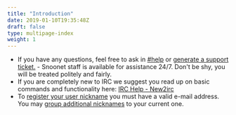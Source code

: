 ```yaml
---
title: "Introduction"
date: 2019-01-10T19:35:48Z
draft: false
type: multipage-index
weight: 1
---
```


* If you have any questions, feel free to ask in [#help](http://webchat.snoonet.org/help) or [generate a support ticket.](https://snoonet.org/support) - Snoonet staff is available for assistance 24/7. Don't be shy, you will be treated politely and fairly.
* If you are completely new to IRC we suggest you read up on basic commands and functionality here: [IRC Help - New2irc](http://www.irchelp.org/irchelp/new2irc.html)
* To [register your user nickname](http://snoonet.org/anope#NickServ) you must have a valid e-mail address. You may [group additional nicknames](http://snoonet.org/anope#NickServ) to your current one.

